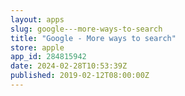 ```yaml
---
layout: apps
slug: google---more-ways-to-search
title: "Google - More ways to search"
store: apple
app_id: 284815942
date: 2024-02-28T10:53:39Z
published: 2019-02-12T08:00:00Z
---
```

